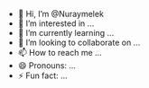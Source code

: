 - 👋 Hi, I’m @Nuraymelek
- 👀 I’m interested in ...
- 🌱 I’m currently learning ...
- 💞️ I’m looking to collaborate on ...
- 📫 How to reach me ...
- 😄 Pronouns: ...
- ⚡ Fun fact: ...

<!---
Nuraymelek/Nuraymelek is a ✨ special ✨ repository because its `README.md` (this file) appears on your GitHub profile.
You can click the Preview link to take a look at your changes.
--->
